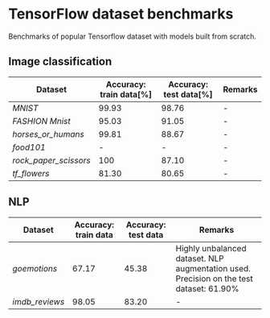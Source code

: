 # TensorFlow dataset benchmarks 

Benchmarks of popular Tensorflow dataset with models built from scratch.

## Image classification

| Dataset               |Accuracy: train data[%]| Accuracy: test data[%] | Remarks |
|-----------------------|----------------------|-------------------------|---------|
| _MNIST_               |           99.93      |          98.76          |    -    |
| _FASHION Mnist_       |           95.03      |          91.05          |    -    |
| _horses_or_humans_    |           99.81      |          88.67          |    -    |
| _food101_             |           -          |          -              |    -    |
| _rock_paper_scissors_ |           100        |          87.10          |    -    | 
| _tf_flowers_          |           81.30      |          80.65          |    -    |

## NLP

| Dataset               | Accuracy: train data | Accuracy: test data | Remarks |
|-----------------------|----------------------|---------------------|---------|
| _goemotions_          |           67.17      |          45.38      |    Highly unbalanced dataset. NLP augmentation used. Precision on the test dataset: 61.90%   |
| _imdb_reviews_        |           98.05      |          83.20      |    -    |
